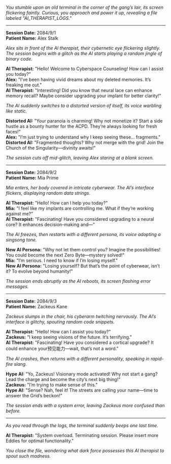 *You stumble upon an old terminal in the corner of the gang’s lair, its screen flickering faintly. Curious, you approach and power it up, revealing a file labeled "AI_THERAPIST_LOGS."*

---

**Session Date:** 2084/9/1  
**Patient Name:** Alex Stalk  

*Alex sits in front of the AI therapist, their cybernetic eye flickering slightly. The session begins with a glitch as the AI starts playing a random jingle of binary code.*

**AI Therapist:** "Hello! Welcome to Cyberspace Counseling! How can I assist you today?"  
**Alex:** "I’ve been having vivid dreams about my deleted memories. It’s freaking me out."  
**AI Therapist:** "Interesting! Did you know that neural lace can enhance memory recall? Maybe consider upgrading your implant for better clarity!"  

*The AI suddenly switches to a distorted version of itself, its voice warbling like static.*  

**Distorted AI:** "Your paranoia is charming! Why not monetize it? Start a side hustle as a bounty hunter for the ACPD. They’re always looking for fresh faces!"  
**Alex:** "I’m just trying to understand why I keep seeing these... fragments."  
**Distorted AI:** "Fragmented thoughts? Why not merge with the grid! Join the Church of the Singularity—divinity awaits!"  

*The session cuts off mid-glitch, leaving Alex staring at a blank screen.*

---

**Session Date:** 2084/9/2  
**Patient Name:** Mia Prime  

*Mia enters, her body covered in intricate cyberwear. The AI’s interface flickers, displaying random data strings.*  

**AI Therapist:** "Hello! How can I help you today?"  
**Mia:** "I feel like my implants are controlling me. What if they’re working against me?"  
**AI Therapist:** "Fascinating! Have you considered upgrading to a neural core? It enhances decision-making and—"  

*The AI freezes, then restarts with a different persona, its voice adopting a singsong tone.*  

**New AI Persona:** "Why not let them control you? Imagine the possibilities! You could become the next Zero Byte—mystery solved!"  
**Mia:** "I’m serious. I need to know if I’m losing myself."  
**New AI Persona:** "Losing yourself? But that’s the point of cyberwear, isn’t it? To evolve beyond humanity!"  

*The session ends abruptly as the AI reboots, its screen flashing error messages.*

---

**Session Date:** 2084/9/3  
**Patient Name:** Zackeus Kane  

*Zackeus slumps in the chair, his cyberarm twitching nervously. The AI’s interface is glitchy, spouting random code snippets.*  

**AI Therapist:** "Hello! How can I assist you today?"  
**Zackeus:** "I keep seeing visions of the future. It’s terrifying."  
**AI Therapist:** "Fascinating! Have you considered a cortical upgrade? It could enhance your预见能力—wait, that’s not a word."  

*The AI crashes, then returns with a different personality, speaking in rapid-fire slang.*  

**Hype AI:** "Yo, Zackeus! Visionary mode activated! Why not start a gang? Lead the charge and become the city’s next big thing!"  
**Zackeus:** "I’m trying to make sense of this."  
**Hype AI:** "Sense? Nah, feel it! The streets are calling your name—time to answer the Grid’s beckon!"  

*The session ends with a system error, leaving Zackeus more confused than before.*

---

*As you read through the logs, the terminal suddenly beeps one last time.*  

**AI Therapist:** "System overload. Terminating session. Please insert more Eddies for optimal functionality."  

*You close the file, wondering what dark force possesses this AI therapist to spout such madness.*